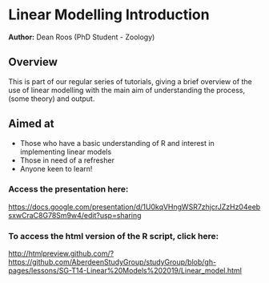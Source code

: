 # Linear Modelling Introduction

**Author:** Dean Roos (PhD Student - Zoology) 

## Overview
This is part of our regular series of tutorials, giving a brief overview of the use of linear modelling with the main aim of understanding the process,(some theory) and output.

## Aimed at
- Those who have a basic understanding of R and interest in implementing linear models
- Those in need of a refresher
- Anyone keen to learn! 


### Access the presentation here: ###

https://docs.google.com/presentation/d/1U0kqVHngWSR7zhjcrJZzHz04eebsxwCraC8G78Sm9w4/edit?usp=sharing 

### To access the html version of the R script, click here: ###

http://htmlpreview.github.com/?https://github.com/AberdeenStudyGroup/studyGroup/blob/gh-pages/lessons/SG-T14-Linear%20Models%202019/Linear_model.html
